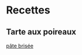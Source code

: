 # Recettes

## Tarte aux poireaux
[pâte brisée](https://vegan-pratique.fr/recettes/pate-a-tarte-salee/)

